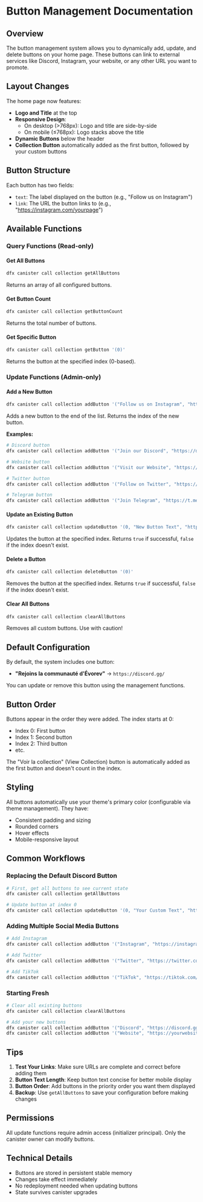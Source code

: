 # Button Management Documentation

## Overview

The button management system allows you to dynamically add, update, and delete buttons on your home page. These buttons can link to external services like Discord, Instagram, your website, or any other URL you want to promote.

## Layout Changes

The home page now features:
- **Logo and Title** at the top
- **Responsive Design**: 
  - On desktop (>768px): Logo and title are side-by-side
  - On mobile (≤768px): Logo stacks above the title
- **Dynamic Buttons** below the header
- **Collection Button** automatically added as the first button, followed by your custom buttons

## Button Structure

Each button has two fields:
- `text`: The label displayed on the button (e.g., "Follow us on Instagram")
- `link`: The URL the button links to (e.g., "https://instagram.com/yourpage")

## Available Functions

### Query Functions (Read-only)

#### Get All Buttons
```bash
dfx canister call collection getAllButtons
```
Returns an array of all configured buttons.

#### Get Button Count
```bash
dfx canister call collection getButtonCount
```
Returns the total number of buttons.

#### Get Specific Button
```bash
dfx canister call collection getButton '(0)'
```
Returns the button at the specified index (0-based).

### Update Functions (Admin-only)

#### Add a New Button
```bash
dfx canister call collection addButton '("Follow us on Instagram", "https://instagram.com/yourpage")'
```
Adds a new button to the end of the list. Returns the index of the new button.

**Examples:**
```bash
# Discord button
dfx canister call collection addButton '("Join our Discord", "https://discord.gg/yourinvite")'

# Website button
dfx canister call collection addButton '("Visit our Website", "https://yourwebsite.com")'

# Twitter button
dfx canister call collection addButton '("Follow on Twitter", "https://twitter.com/yourhandle")'

# Telegram button
dfx canister call collection addButton '("Join Telegram", "https://t.me/yourchannel")'
```

#### Update an Existing Button
```bash
dfx canister call collection updateButton '(0, "New Button Text", "https://newlink.com")'
```
Updates the button at the specified index. Returns `true` if successful, `false` if the index doesn't exist.

#### Delete a Button
```bash
dfx canister call collection deleteButton '(0)'
```
Removes the button at the specified index. Returns `true` if successful, `false` if the index doesn't exist.

#### Clear All Buttons
```bash
dfx canister call collection clearAllButtons
```
Removes all custom buttons. Use with caution!

## Default Configuration

By default, the system includes one button:
- **"Rejoins la communauté d'Évorev"** → `https://discord.gg/`

You can update or remove this button using the management functions.

## Button Order

Buttons appear in the order they were added. The index starts at 0:
- Index 0: First button
- Index 1: Second button
- Index 2: Third button
- etc.

The "Voir la collection" (View Collection) button is automatically added as the first button and doesn't count in the index.

## Styling

All buttons automatically use your theme's primary color (configurable via theme management). They have:
- Consistent padding and sizing
- Rounded corners
- Hover effects
- Mobile-responsive layout

## Common Workflows

### Replacing the Default Discord Button

```bash
# First, get all buttons to see current state
dfx canister call collection getAllButtons

# Update button at index 0
dfx canister call collection updateButton '(0, "Your Custom Text", "https://your-link.com")'
```

### Adding Multiple Social Media Buttons

```bash
# Add Instagram
dfx canister call collection addButton '("Instagram", "https://instagram.com/yourpage")'

# Add Twitter
dfx canister call collection addButton '("Twitter", "https://twitter.com/yourhandle")'

# Add TikTok
dfx canister call collection addButton '("TikTok", "https://tiktok.com/@yourhandle")'
```

### Starting Fresh

```bash
# Clear all existing buttons
dfx canister call collection clearAllButtons

# Add your new buttons
dfx canister call collection addButton '("Discord", "https://discord.gg/yourinvite")'
dfx canister call collection addButton '("Website", "https://yourwebsite.com")'
```

## Tips

1. **Test Your Links**: Make sure URLs are complete and correct before adding them
2. **Button Text Length**: Keep button text concise for better mobile display
3. **Button Order**: Add buttons in the priority order you want them displayed
4. **Backup**: Use `getAllButtons` to save your configuration before making changes

## Permissions

All update functions require admin access (initializer principal). Only the canister owner can modify buttons.

## Technical Details

- Buttons are stored in persistent stable memory
- Changes take effect immediately
- No redeployment needed when updating buttons
- State survives canister upgrades